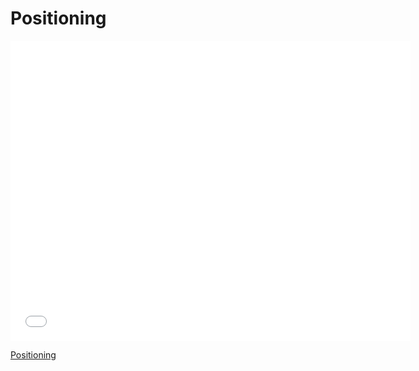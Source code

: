# Positioning

<iframe width="640" height="480" src="//www.youtube.com/embed/dsG_btGNkI8?rel=0&modestbranding=1" frameborder="0" allowfullscreen></iframe><p><a href="https://www.youtube.com/watch?v=dsG_btGNkI8">Positioning</a></p>

